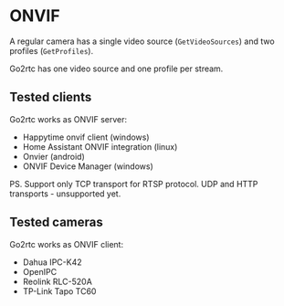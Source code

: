 # ONVIF

A regular camera has a single video source (`GetVideoSources`) and two profiles (`GetProfiles`).

Go2rtc has one video source and one profile per stream.

## Tested clients

Go2rtc works as ONVIF server:

- Happytime onvif client (windows)
- Home Assistant ONVIF integration (linux)
- Onvier (android)
- ONVIF Device Manager (windows)

PS. Support only TCP transport for RTSP protocol. UDP and HTTP transports - unsupported yet.

## Tested cameras

Go2rtc works as ONVIF client:

- Dahua IPC-K42
- OpenIPC
- Reolink RLC-520A
- TP-Link Tapo TC60
